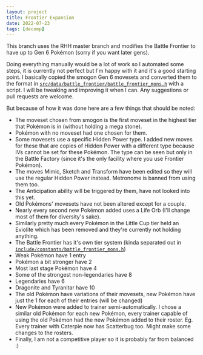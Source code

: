 ```yaml
---
layout: project
title: Frontier Expansion
date: 2022-07-23
tags: [decomp]
---
```


This branch uses the RHH master branch and modifies the Battle Frontier to have up to Gen 6 Pokémon (sorry if you want later gens).

Doing everything manually would be a lot of work so I automated some steps, it is currently not perfect but I'm happy with it and it's a good starting point.
I basically copied the smogon Gen 6 movesets and converted them to the format in [`src/data/battle_frontier/battle_frontier_mons.h`](https://github.com/Artrios/pokeemerald/blob/frontier_expansion/src/data/battle_frontier/battle_frontier_mons.h) with a script.
I will be tweaking and improving it when I can. Any suggestions or pull requests are welcome.


But because of how it was done here are a few things that should be noted:
* The moveset chosen from smogon is the first moveset in the highest tier that Pokémon is in (without holding a mega stone).
* Pokémon with no moveset had one chosen for them.
* Some movesets use a specific Hidden Power type. I added new moves for these that are copies of Hidden Power with a different type because IVs cannot be set for these Pokémon. The type can be seen but only in the Battle Factory (since it's the only facility where you use Frontier Pokémon).
* The moves Mimic, Sketch and Transform have been edited so they will use the regular Hidden Power instead. Metronome is banned from using them too.
* The Anticipation ability will be triggered by them, have not looked into this yet.
* Old Pokémons' movesets have not been altered except for a couple.
* Nearly every second new Pokémon added uses a Life Orb (I'll change most of them for diversity's sake).
* Similarly pretty much every Pokémon in the Little Cup tier held an Eviolite which has been removed and they're currently not holding anything.
* The Battle Frontier has it's own tier system (kinda separated out in [`include/constants/battle_frontier_mons.h`](https://github.com/Artrios/pokeemerald/blob/frontier_expansion/include/constants/battle_frontier_mons.h))
* Weak Pokémon have 1 entry
* Pokémon a bit stronger have 2
* Most last stage Pokémon have 4
* Some of the strongest non-legendaries have 8
* Legendaries have 6
* Dragonite and Tyranitar have 10
* The old Pokémon have variations of their movesets, new Pokémon have just the 1 for each of their entries (will be changed)
* New Pokémon were added to trainer semi-automatically. I chose a similar old Pokémon for each new Pokémon, every trainer capable of using the old Pokémon had the new Pokémon added to their roster. Eg. Every trainer with Caterpie now has Scatterbug too. Might make some changes to the rosters.
* Finally, I am not a competitive player so it is probably far from balanced :)